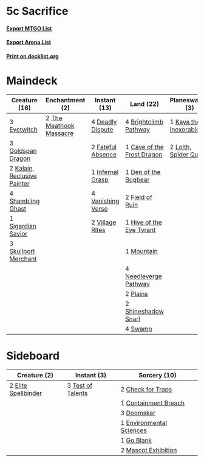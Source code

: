 # 5c Sacrifice

#### [Export MTGO List](../collection/5c%20Sacrifice/5c%20Sacrifice.txt)
#### [Export Arena List](../collection/5c%20Sacrifice/5c%20Sacrifice_arena.txt)
#### [Print on decklist.org](http://decklist.org/?deckmain=2%09Blightstep%20Pathway%0A4%09Brightclimb%20Pathway%0A1%09Cave%20of%20the%20Frost%20Dragon%0A4%09Deadly%20Dispute%0A1%09Den%20of%20the%20Bugbear%0A2%09Devour%20Intellect%0A3%09Eyetwitch%0A2%09Fateful%20Absence%0A2%09Field%20of%20Ruin%0A3%09Goldspan%20Dragon%0A1%09Hive%20of%20the%20Eye%20Tyrant%0A1%09Infernal%20Grasp%0A2%09Kalain,%20Reclusive%20Painter%0A1%09Kaya%20the%20Inexorable%0A2%09Lolth,%20Spider%20Queen%0A1%09Mountain%0A4%09Needleverge%20Pathway%0A2%09Plains%0A4%09Shambling%20Ghast%0A2%09Shineshadow%20Snarl%0A1%09Sigardian%20Savior%0A3%09Skullport%20Merchant%0A4%09Swamp%0A2%09The%20Meathook%20Massacre%0A4%09Vanishing%20Verse%0A2%09Village%20Rites&deckside=2%09Check%20for%20Traps%0A1%09Containment%20Breach%0A3%09Doomskar%0A2%09Elite%20Spellbinder%0A1%09Environmental%20Sciences%0A1%09Go%20Blank%0A2%09Mascot%20Exhibition%0A3%09Test%20of%20Talents)
# Maindeck

|                                            Creature (16)                                             |                                         Enchantment (2)                                          |                                        Instant (13)                                        |                                              Land (22)                                              |                                        Planeswalker (3)                                        |                                         Sorcery (2)                                         |    Unknown (2)     |
|------------------------------------------------------------------------------------------------------|--------------------------------------------------------------------------------------------------|--------------------------------------------------------------------------------------------|-----------------------------------------------------------------------------------------------------|------------------------------------------------------------------------------------------------|---------------------------------------------------------------------------------------------|--------------------|
|3 [Eyetwitch](http://gatherer.wizards.com/Pages/Card/Details.aspx?multiverseid=513547)                |2 [The Meathook Massacre](http://gatherer.wizards.com/Pages/Card/Details.aspx?multiverseid=534886)|4 [Deadly Dispute](http://gatherer.wizards.com/Pages/Card/Details.aspx?multiverseid=527381) |4 [Brightclimb Pathway](http://gatherer.wizards.com/Pages/Card/Details.aspx?multiverseid=491911)     |1 [Kaya the Inexorable](http://gatherer.wizards.com/Pages/Card/Details.aspx?multiverseid=503834)|2 [Devour Intellect](http://gatherer.wizards.com/Pages/Card/Details.aspx?multiverseid=527384)|2 Blightstep Pathway|
|3 [Goldspan Dragon](http://gatherer.wizards.com/Pages/Card/Details.aspx?multiverseid=503751)          |                                                                                                  |2 [Fateful Absence](http://gatherer.wizards.com/Pages/Card/Details.aspx?multiverseid=534774)|1 [Cave of the Frost Dragon](http://gatherer.wizards.com/Pages/Card/Details.aspx?multiverseid=527540)|2 [Lolth, Spider Queen](http://gatherer.wizards.com/Pages/Card/Details.aspx?multiverseid=527399)|                                                                                             |                    |
|2 [Kalain, Reclusive Painter](http://gatherer.wizards.com/Pages/Card/Details.aspx?multiverseid=527512)|                                                                                                  |1 [Infernal Grasp](http://gatherer.wizards.com/Pages/Card/Details.aspx?multiverseid=534880) |1 [Den of the Bugbear](http://gatherer.wizards.com/Pages/Card/Details.aspx?multiverseid=527541)      |                                                                                                |                                                                                             |                    |
|4 [Shambling Ghast](http://gatherer.wizards.com/Pages/Card/Details.aspx?multiverseid=527406)          |                                                                                                  |4 [Vanishing Verse](http://gatherer.wizards.com/Pages/Card/Details.aspx?multiverseid=513736)|2 [Field of Ruin](http://gatherer.wizards.com/Pages/Card/Details.aspx?multiverseid=435415)           |                                                                                                |                                                                                             |                    |
|1 [Sigardian Savior](http://gatherer.wizards.com/Pages/Card/Details.aspx?multiverseid=534792)         |                                                                                                  |2 [Village Rites](http://gatherer.wizards.com/Pages/Card/Details.aspx?multiverseid=485449)  |1 [Hive of the Eye Tyrant](http://gatherer.wizards.com/Pages/Card/Details.aspx?multiverseid=527545)  |                                                                                                |                                                                                             |                    |
|3 [Skullport Merchant](http://gatherer.wizards.com/Pages/Card/Details.aspx?multiverseid=527407)       |                                                                                                  |                                                                                            |1 [Mountain](http://gatherer.wizards.com/Pages/Card/Details.aspx?multiverseid=439859)                |                                                                                                |                                                                                             |                    |
|                                                                                                      |                                                                                                  |                                                                                            |4 [Needleverge Pathway](http://gatherer.wizards.com/Pages/Card/Details.aspx?multiverseid=491918)     |                                                                                                |                                                                                             |                    |
|                                                                                                      |                                                                                                  |                                                                                            |2 [Plains](http://gatherer.wizards.com/Pages/Card/Details.aspx?multiverseid=439856)                  |                                                                                                |                                                                                             |                    |
|                                                                                                      |                                                                                                  |                                                                                            |2 [Shineshadow Snarl](http://gatherer.wizards.com/Pages/Card/Details.aspx?multiverseid=513764)       |                                                                                                |                                                                                             |                    |
|                                                                                                      |                                                                                                  |                                                                                            |4 [Swamp](http://gatherer.wizards.com/Pages/Card/Details.aspx?multiverseid=439858)                   |                                                                                                |                                                                                             |                    |


# Sideboard

|                                         Creature (2)                                         |                                        Instant (3)                                         |                                           Sorcery (10)                                            |
|----------------------------------------------------------------------------------------------|--------------------------------------------------------------------------------------------|---------------------------------------------------------------------------------------------------|
|2 [Elite Spellbinder](http://gatherer.wizards.com/Pages/Card/Details.aspx?multiverseid=513494)|3 [Test of Talents](http://gatherer.wizards.com/Pages/Card/Details.aspx?multiverseid=513536)|2 [Check for Traps](http://gatherer.wizards.com/Pages/Card/Details.aspx?multiverseid=527379)       |
|                                                                                              |                                                                                            |1 [Containment Breach](http://gatherer.wizards.com/Pages/Card/Details.aspx?multiverseid=513602)    |
|                                                                                              |                                                                                            |3 [Doomskar](http://gatherer.wizards.com/Pages/Card/Details.aspx?multiverseid=503613)              |
|                                                                                              |                                                                                            |1 [Environmental Sciences](http://gatherer.wizards.com/Pages/Card/Details.aspx?multiverseid=513477)|
|                                                                                              |                                                                                            |1 [Go Blank](http://gatherer.wizards.com/Pages/Card/Details.aspx?multiverseid=513549)              |
|                                                                                              |                                                                                            |2 [Mascot Exhibition](http://gatherer.wizards.com/Pages/Card/Details.aspx?multiverseid=513481)     |


